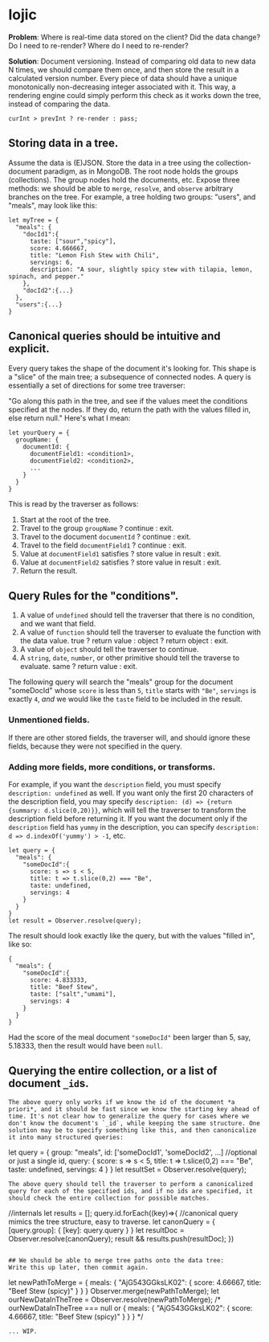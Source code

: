 # lojic

**Problem**: Where is real-time data stored on the client? Did the data change? Do I need to re-render? Where do I need to re-render?

**Solution**: Document versioning. Instead of comparing old data to new data N times, we should compare them once, and then store the result in a calculated version number. Every piece of data should have a unique monotonically non-decreasing integer associated with it. This way, a rendering engine could simply perform this check as it works down the tree, instead of comparing the data.

```
curInt > prevInt ? re-render : pass;
```

## Storing data in a tree.
Assume the data is (E)JSON. Store the data in a tree using the collection-document paradigm, as in MongoDB. The root node holds the groups (collections). The group nodes hold the documents, etc. Expose three methods: we should be able to `merge`, `resolve`, and `observe` arbitrary branches on the tree. For example, a tree holding two groups: "users", and "meals", may look like this:
```
let myTree = {
  "meals": {
    "docId1":{
      taste: ["sour","spicy"],
      score: 4.666667,
      title: "Lemon Fish Stew with Chili",
      servings: 6,
      description: "A sour, slightly spicy stew with tilapia, lemon, spinach, and pepper."
    },
    "docId2":{...}
  },
  "users":{...}
}
```

## Canonical queries should be intuitive and explicit.
Every query takes the shape of the document it's looking for. This shape is a "slice" of the main tree; a subsequence of connected nodes. A query is essentially a set of directions for some tree traverser: 

"Go along this path in the tree, and see if the values meet the conditions specified at the nodes. If they do, return the path with the values filled in, else return null." Here's what I mean:

```
let yourQuery = {
  groupName: {
    documentId: {
      documentField1: <condition1>,
      documentField2: <condition2>,
      ...
    }
  }
}
```
This is read by the traverser as follows:

1. Start at the root of the tree.
2. Travel to the group `groupName` ? continue : exit.
3. Travel to the document `documentId` ? continue : exit.
4. Travel to the field `documentField1` ? continue : exit.
5. Value at `documentField1` satisfies <condition1> ? store value in result : exit.
6. Value at `documentField2` satisfies <condition2> ? store value in result : exit.
7. Return the result.

## Query Rules for the "conditions".
1. A value of `undefined` should tell the traverser that there is no condition, and we want that field.
2. A value of `function` should tell the traverser to evaluate the function with the data value.
  true ? return value : object ? return object : exit.
3. A value of `object` should tell the traverser to continue.
4. A `string`, `date`, `number`, or other primitive should tell the traverse to evaluate.
  same ? return value : exit.

The following query will search the "meals" group for the document "someDocId" whose `score` is less than `5`, `title` starts with `"Be"`, `servings` is exactly `4`, *and* we would like the `taste` field to be included in the result.
### Unmentioned fields.
If there are other stored fields, the traverser will, and should ignore these fields, because they were not specified in the query. 
### Adding more fields, more conditions, or transforms.
For example, if you want the `description` field, you must specify `description: undefined` as well. If you want only the first 20 characters of the description field, you may specify `description: (d) => {return {summary: d.slice(0,20)}}`, which will tell the traverser to transform the description field before returning it. If you want the document only if the `description` field has `yummy` in the description, you can specify `description: d => d.indexOf('yummy') > -1`, etc.
```
let query = {
  "meals": {
    "someDocId":{
      score: s => s < 5,
      title: t => t.slice(0,2) === "Be",
      taste: undefined,
      servings: 4
    }
  }
}
let result = Observer.resolve(query);
```
The result should look exactly like the query, but with the values "filled in", like so:
```
{
  "meals": {
    "someDocId":{
      score: 4.833333,
      title: "Beef Stew",
      taste: ["salt","umami"],
      servings: 4
    }
  }
}
```
Had the score of the meal document `"someDocId"` been larger than 5, say, 5.18333, then the result would have been `null`.

## Querying the entire collection, or a list of document `_id`s.
```
The above query only works if we know the id of the document *a priori*, and it should be fast since we know the starting key ahead of time. It's not clear how to generalize the query for cases where we don't know the document's `_id`, while keeping the same structure. One solution may be to specify something like this, and then canonicalize it into many structured queries:
```
let query = {
  group: "meals",
  id: ['someDocId1', 'someDocId2', ...] //optional or just a single id,
  query: {
    score: s => s < 5,
    title: t => t.slice(0,2) === "Be",
    taste: undefined,
    servings: 4
  }
}
let resultSet = Observer.resolve(query);
```
The above query should tell the traverser to perform a canonicalized query for each of the specified ids, and if no ids are specified, it should check the entire collection for possible matches.
```
//internals
let results = [];
query.id.forEach((key)=>{
  //canonical query mimics the tree structure, easy to traverse.
  let canonQuery = {
    [query.group]: {
      [key]: query.query
    }
  }
  let resultDoc = Observer.resolve(canonQuery);
  result && results.push(resultDoc);
})
```

## We should be able to merge tree paths onto the data tree:
Write this up later, then commit again.
```
let newPathToMerge = {
  meals: {
    "AjG543GGksLK02": {
      score: 4.66667,
      title: "Beef Stew (spicy)"
    }
  }
}
Observer.merge(newPathToMerge);
let ourNewDataInTheTree = Observer.resolve(newPathToMerge);
/*
  ourNewDataInTheTree === null or {
    meals: {
      "AjG543GGksLK02": {
        score: 4.66667,
        title: "Beef Stew (spicy)"
      }
    }
  }
*/
```
... WIP.